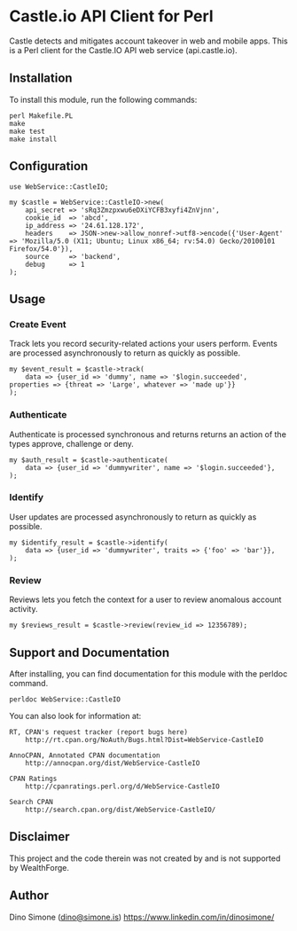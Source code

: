 # Castle.io API Client for Perl

Castle detects and mitigates account takeover in web and mobile apps. This is a Perl client for the Castle.IO API web service (api.castle.io).


## Installation

To install this module, run the following commands:

    perl Makefile.PL
    make
    make test
    make install


## Configuration

    use WebService::CastleIO;

    my $castle = WebService::CastleIO->new(
        api_secret => 'sRq3Zmzpxwu6eDXiYCFB3xyfi4ZnVjnn',
        cookie_id  => 'abcd',
        ip_address => '24.61.128.172',
        headers    => JSON->new->allow_nonref->utf8->encode({'User-Agent' => 'Mozilla/5.0 (X11; Ubuntu; Linux x86_64; rv:54.0) Gecko/20100101 Firefox/54.0'}),
        source     => 'backend',
        debug      => 1
    );


## Usage


### Create Event

Track lets you record security-related actions your users perform. Events are processed asynchronously to return as quickly as possible.

    my $event_result = $castle->track(
        data => {user_id => 'dummy', name => '$login.succeeded', properties => {threat => 'Large', whatever => 'made up'}}
    );


### Authenticate

Authenticate is processed synchronous and returns returns an action of the types approve, challenge or deny.

    my $auth_result = $castle->authenticate(
        data => {user_id => 'dummywriter', name => '$login.succeeded'},
    );


### Identify

User updates are processed asynchronously to return as quickly as possible.

    my $identify_result = $castle->identify(
        data => {user_id => 'dummywriter', traits => {'foo' => 'bar'}},
    );


### Review

Reviews lets you fetch the context for a user to review anomalous account activity.

    my $reviews_result = $castle->review(review_id => 12356789);



## Support and Documentation

After installing, you can find documentation for this module with the perldoc command.

    perldoc WebService::CastleIO

You can also look for information at:

    RT, CPAN's request tracker (report bugs here)
        http://rt.cpan.org/NoAuth/Bugs.html?Dist=WebService-CastleIO

    AnnoCPAN, Annotated CPAN documentation
        http://annocpan.org/dist/WebService-CastleIO

    CPAN Ratings
        http://cpanratings.perl.org/d/WebService-CastleIO

    Search CPAN
        http://search.cpan.org/dist/WebService-CastleIO/


## Disclaimer

This project and the code therein was not created by and is not supported by WealthForge.


## Author

Dino Simone (dino@simone.is)
https://www.linkedin.com/in/dinosimone/
